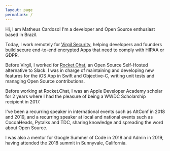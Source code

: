 ```yaml
---
layout: page
permalink: /
---
```


Hi, I am Matheus Cardoso! I'm a developer and Open Source enthusiast based in Brazil.

Today, I work remotely for [Virgil Security](https://virgilsecurity.com), helping developers and founders build secure end-to-end encrypted Apps that need to comply with HIPAA or GDPR.

Before Virgil, I worked for [Rocket.Chat](https://rocket.chat), an Open Source Self-Hosted alternative to Slack. I was in charge of maintaining and developing new features for the iOS App in Swift and Objective-C, writing unit tests and managing Open Source contributions.

Before working at Rocket.Chat, I was an Apple Developer Academy scholar for 2 years where I had the pleasure of being a WWDC Scholarship recipient in 2017.

I've been a recurring speaker in international events such as AltConf in 2018 and 2019, and a recurring speaker at local and national events such as CocoaHeads, Pytalks and TDC, sharing knowledge and spreading the word about Open Source.

I was also a mentor for Google Summer of Code in 2018 and Admin in 2019, having attended the 2018 summit in Sunnyvale, California.
